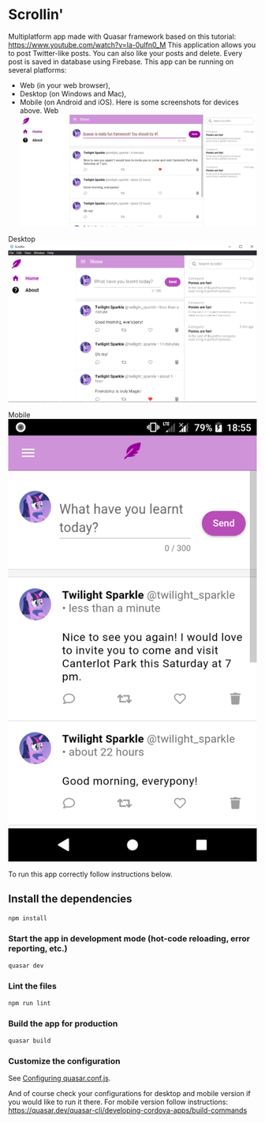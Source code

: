 # Scrollin'

Multiplatform app made with Quasar framework based on this tutorial: https://www.youtube.com/watch?v=la-0ulfn0_M
This application allows you to post Twitter-like posts. You can also like your posts and delete. Every post is saved
in database using Firebase. This app can be running on several platforms:
- Web (in your web browser),
- Desktop (on Windows and Mac),
- Mobile (on Android and iOS).
Here is some screenshots for devices above.
Web
![web](example-images/web00.png)

Desktop
![desktop](example-images/desktop00.png)

Mobile
![mobile](example-images/mobile00.png)

To run this app correctly follow instructions below.

## Install the dependencies
```bash
npm install
```

### Start the app in development mode (hot-code reloading, error reporting, etc.)
```bash
quasar dev
```

### Lint the files
```bash
npm run lint
```

### Build the app for production
```bash
quasar build
```

### Customize the configuration
See [Configuring quasar.conf.js](https://quasar.dev/quasar-cli/quasar-conf-js).

And of course check your configurations for desktop and mobile version if you would like to run it there.
For mobile version follow instructions: https://quasar.dev/quasar-cli/developing-cordova-apps/build-commands
